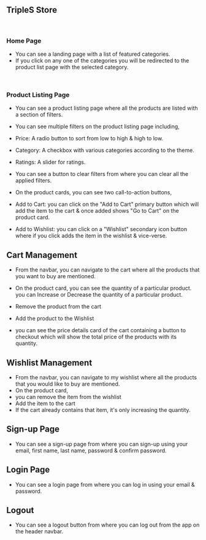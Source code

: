 ## TripleS Store 

<br>

### Home Page 

- You can see a landing page with a list of featured categories.
- If you click on any one of the categories you will be redirected to the product list page with the selected category.

<br>


### Product Listing Page 

- You can see a product listing page where all the products are listed with a section of filters.

- You can see multiple filters on the product listing page including,

- Price: A radio button to sort from low to high & high to low.

- Category: A checkbox with various categories according to the theme.

- Ratings: A slider for ratings.

- You can see a button to clear filters from where you can clear all the applied filters.

- On the product cards, you can see two call-to-action buttons,

- Add to Cart: you can click on the "Add to Cart" primary button which will add the item to the cart & once added shows "Go to Cart" on the product card.

- Add to Wishlist: you can click on a "Wishlist" secondary icon button where if you click adds the item in the wishlist & vice-verse.

## Cart Management
- From the navbar, you can navigate to the cart where all the products that you want to buy are mentioned.

- On the product card,
you can see the quantity of a particular product.
you can Increase or Decrease the quantity of a particular product.

- Remove the product from the cart
- Add the product to the Wishlist
- you can see the price details card of the cart containing a button to checkout which will show the total price of the products with its quantity.

## Wishlist Management
- From the navbar, you can navigate to my wishlist where all the products that you would like to buy are mentioned.
- On the product card,
- you can remove the item from the wishlist
- Add the item to the cart
- If the cart already contains that item, it's only increasing the quantity.

## Sign-up Page
- You can see a sign-up page from where you can sign-up using your email, first name, last name, password & confirm password.

## Login Page
- You can see a login page from where you can log in using your email & password.

## Logout
- You can see a logout button from where you can log out from the app on the header navbar.